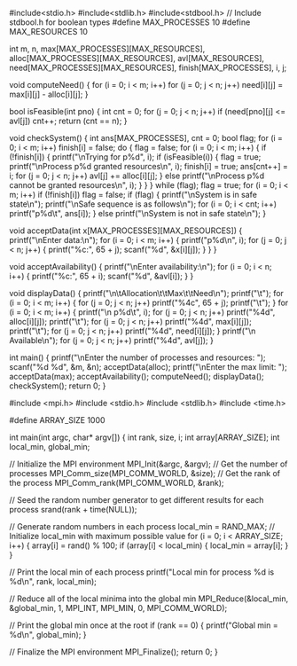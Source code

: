 #include<stdio.h>
#include<stdlib.h>
#include<stdbool.h> // Include stdbool.h for boolean types
#define MAX_PROCESSES 10
#define MAX_RESOURCES 10

int m, n, max[MAX_PROCESSES][MAX_RESOURCES], alloc[MAX_PROCESSES][MAX_RESOURCES], avl[MAX_RESOURCES], need[MAX_PROCESSES][MAX_RESOURCES], finish[MAX_PROCESSES], i, j;

void computeNeed() {
    for (i = 0; i < m; i++)
        for (j = 0; j < n; j++)
            need[i][j] = max[i][j] - alloc[i][j];
}

bool isFeasible(int pno) {
    int cnt = 0;
    for (j = 0; j < n; j++)
        if (need[pno][j] <= avl[j])
            cnt++;
    return (cnt == n);
}

void checkSystem() {
    int ans[MAX_PROCESSES], cnt = 0;
    bool flag;
    for (i = 0; i < m; i++)
        finish[i] = false;
    do {
        flag = false;
        for (i = 0; i < m; i++) {
            if (!finish[i]) {
                printf("\nTrying for p%d", i);
                if (isFeasible(i)) {
                    flag = true;
                    printf("\nProcess p%d granted resources\n", i);
                    finish[i] = true;
                    ans[cnt++] = i;
                    for (j = 0; j < n; j++)
                        avl[j] += alloc[i][j];
                } else
                    printf("\nProcess p%d cannot be granted resources\n", i);
            }
        }
    } while (flag);
    flag = true;
    for (i = 0; i < m; i++)
        if (!finish[i])
            flag = false;
    if (flag) {
        printf("\nSystem is in safe state\n");
        printf("\nSafe sequence is as follows\n");
        for (i = 0; i < cnt; i++)
            printf("p%d\t", ans[i]);
    } else
        printf("\nSystem is not in safe state\n");
}

void acceptData(int x[MAX_PROCESSES][MAX_RESOURCES]) {
    printf("\nEnter data:\n");
    for (i = 0; i < m; i++) {
        printf("p%d\n", i);
        for (j = 0; j < n; j++) {
            printf("%c:", 65 + j);
            scanf("%d", &x[i][j]);
        }
    }
}

void acceptAvailability() {
    printf("\nEnter availability:\n");
    for (i = 0; i < n; i++) {
        printf("%c:", 65 + i);
        scanf("%d", &avl[i]);
    }
}

void displayData() {
    printf("\n\tAllocation\t\tMax\t\tNeed\n");
    printf("\t");
    for (i = 0; i < m; i++) {
        for (j = 0; j < n; j++)
            printf("%4c", 65 + j);
        printf("\t");
    }
    for (i = 0; i < m; i++) {
        printf("\n p%d\t", i);
        for (j = 0; j < n; j++)
            printf("%4d", alloc[i][j]);
        printf("\t");
        for (j = 0; j < n; j++)
            printf("%4d", max[i][j]);
        printf("\t");
        for (j = 0; j < n; j++)
            printf("%4d", need[i][j]);
    }
    printf("\n Available\n");
    for (j = 0; j < n; j++)
        printf("%4d", avl[j]);
}

int main() {
    printf("\nEnter the number of processes and resources: ");
    scanf("%d %d", &m, &n);
    acceptData(alloc);
    printf("\nEnter the max limit: ");
    acceptData(max);
    acceptAvailability();
    computeNeed();
    displayData();
    checkSystem();
    return 0;
}

#include <mpi.h>
#include <stdio.h>
#include <stdlib.h>
#include <time.h>

#define ARRAY_SIZE 1000

int main(int argc, char* argv[]) {
int rank, size, i;
int array[ARRAY_SIZE];
int local_min, global_min;

// Initialize the MPI environment
MPI_Init(&argc, &argv);
// Get the number of processes
MPI_Comm_size(MPI_COMM_WORLD, &size);
// Get the rank of the process
MPI_Comm_rank(MPI_COMM_WORLD, &rank);

// Seed the random number generator to get different results for each process
srand(rank + time(NULL));

// Generate random numbers in each process
local_min = RAND_MAX; // Initialize local_min with maximum possible value
for (i = 0; i < ARRAY_SIZE; i++) {
    array[i] = rand() % 100;
    if (array[i] < local_min) {
        local_min = array[i];
    }
}

// Print the local min of each process
printf("Local min for process %d is %d\n", rank, local_min);

// Reduce all of the local minima into the global min
MPI_Reduce(&local_min, &global_min, 1, MPI_INT, MPI_MIN, 0, MPI_COMM_WORLD);

// Print the global min once at the root
if (rank == 0) {
    printf("Global min = %d\n", global_min);
}

// Finalize the MPI environment
MPI_Finalize();
return 0;
}

